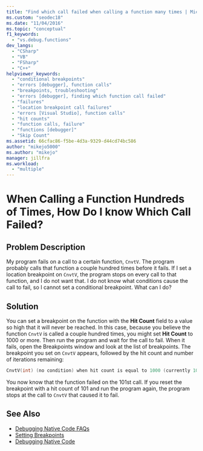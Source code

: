 ```yaml
---
title: "Find which call failed when calling a function many times | Microsoft Docs"
ms.custom: "seodec18"
ms.date: "11/04/2016"
ms.topic: "conceptual"
f1_keywords:
  - "vs.debug.functions"
dev_langs:
  - "CSharp"
  - "VB"
  - "FSharp"
  - "C++"
helpviewer_keywords:
  - "conditional breakpoints"
  - "errors [debugger], function calls"
  - "breakpoints, troubleshooting"
  - "errors [debugger], finding which function call failed"
  - "failures"
  - "location breakpoint call failures"
  - "errors [Visual Studio], function calls"
  - "hit counts"
  - "function calls, failure"
  - "functions [debugger]"
  - "Skip Count"
ms.assetid: 66cfac86-f5be-4d3a-9329-d44cd74bc586
author: "mikejo5000"
ms.author: "mikejo"
manager: jillfra
ms.workload:
  - "multiple"
---
```

# When Calling a Function Hundreds of Times, How Do I know Which Call Failed?
## Problem Description
 My program fails on a call to a certain function, `CnvtV`. The program probably calls that function a couple hundred times before it fails. If I set a location breakpoint on `CnvtV`, the program stops on every call to that function, and I do not want that. I do not know what conditions cause the call to fail, so I cannot set a conditional breakpoint. What can I do?

## Solution
 You can set a breakpoint on the function with the **Hit Count** field to a value so high that it will never be reached. In this case, because you believe the function `CnvtV` is called a couple hundred times, you might set **Hit Count** to 1000 or more. Then run the program and wait for the call to fail. When it fails, open the Breakpoints window and look at the list of breakpoints. The breakpoint you set on `CnvtV` appears, followed by the hit count and number of iterations remaining:

```cpp
CnvtV(int) (no condition) when hit count is equal to 1000 (currently 101)
```

 You now know that the function failed on the 101st call. If you reset the breakpoint with a hit count of 101 and run the program again, the program stops at the call to `CnvtV` that caused it to fail.

## See Also
- [Debugging Native Code FAQs](../debugger/debugging-native-code-faqs.md)
- [Setting Breakpoints](https://msdn.microsoft.com/library/fe4eedc1-71aa-4928-962f-0912c334d583)
- [Debugging Native Code](../debugger/debugging-native-code.md)
